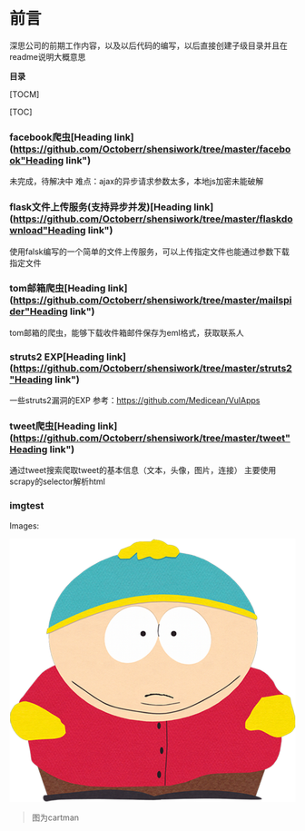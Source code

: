﻿# 前言
深思公司的前期工作内容，以及以后代码的编写，以后直接创建子级目录并且在readme说明大概意思

**目录**

[TOCM]

[TOC]

### facebook爬虫[Heading link](https://github.com/Octoberr/shensiwork/tree/master/facebook"Heading link")
未完成，待解决中
难点：ajax的异步请求参数太多，本地js加密未能破解

### flask文件上传服务(支持异步并发)[Heading link](https://github.com/Octoberr/shensiwork/tree/master/flaskdownload"Heading link")
使用falsk编写的一个简单的文件上传服务，可以上传指定文件也能通过参数下载指定文件

### tom邮箱爬虫[Heading link](https://github.com/Octoberr/shensiwork/tree/master/mailspider"Heading link")
tom邮箱的爬虫，能够下载收件箱邮件保存为eml格式，获取联系人

### struts2 EXP[Heading link](https://github.com/Octoberr/shensiwork/tree/master/struts2"Heading link")
一些struts2漏洞的EXP
参考：<https://github.com/Medicean/VulApps>

### tweet爬虫[Heading link](https://github.com/Octoberr/shensiwork/tree/master/tweet"Heading link")
通过tweet搜索爬取tweet的基本信息（文本，头像，图片，连接）
主要使用scrapy的selector解析html

### imgtest
Images:

![](https://github.com/Octoberr/shensiwork/blob/master/imgfloder/imgtest.png)

>图为cartman

